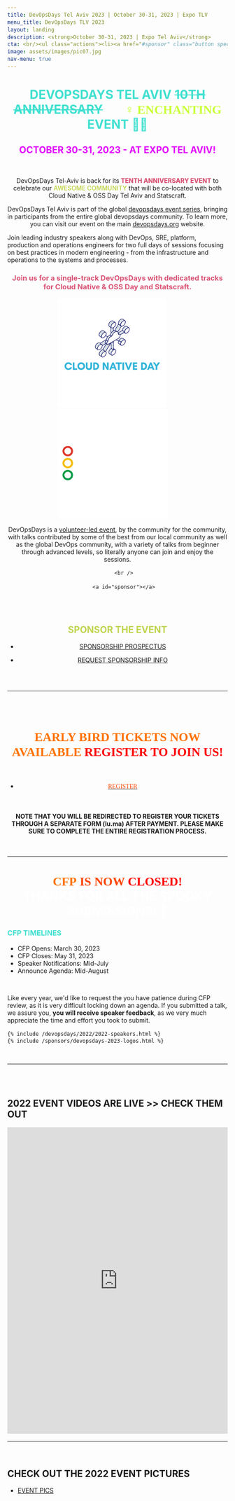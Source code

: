 ```yaml
---
title: DevOpsDays Tel Aviv 2023 | October 30-31, 2023 | Expo TLV
menu_title: DevOpsDays TLV 2023
layout: landing
description: <strong>October 30-31, 2023 | Expo Tel Aviv</strong>
cta: <br/><ul class="actions"><li><a href="#sponsor" class="button special fit" target="_blank"> SPONSOR</a></li></ul><ul class="actions"><li><a href="#register" class="button fit" target="_blank"> REGISTER</a></li></ul>
image: assets/images/pic07.jpg
nav-menu: true
---
```


<!-- Main -->
<div id="main">

<!-- One -->
<div class="inner">
    <div class="row">
    <div class="box" style="width: 100%; text-align: center;">
    <h1 style="text-transform: uppercase; color: turquoise;">DEVOPSDAYS TEL AVIV <strike>10TH ANNIVERSARY</strike><span style="font-family: 'Eater', cursive; color: #caff37;"> 🧙🏽‍♀️ ENCHANTING</span> EVENT 🧟‍♀️</h1>
    <h2 style="text-transform: uppercase; color: #e102ff;">October 30-31, 2023 - at Expo Tel Aviv!</h2>
    <p>&nbsp;</p>
            <p>DevOpsDays Tel-Aviv is back for its <span style="font-weight: 800; color: #d95374;">TENTH ANNIVERSARY EVENT</span> to celebrate our <span style="font-weight: 600; color: #c0d44f;">AWESOME COMMUNITY</span> that will be co-located with both Cloud Native & OSS Day Tel Aviv and Statscraft.</p>
            <p>DevOpsDays Tel Aviv is part of the global <a href="https://devopsdays.org/" target="_blank">devopsdays event series</a>, bringing in participants from the entire global devopsdays community.  To learn more, you can visit our event on the main <a href="https://devopsdays.org/events/2023-tel-aviv/welcome/" target="_blank">devopsdays.org</a> website.</p>
            <p style="text-align: left; ">Join leading industry speakers along with DevOps, SRE, platform, production and operations engineers for two full days of sessions focusing on best practices in modern  engineering - from the infrastructure and operations to the systems and processes. 
            <h3 style="text-align: center; font-weight: 700; color: #d95374;">Join us for a single-track DevOpsDays with dedicated tracks for Cloud Native & OSS Day and Statscraft. </h3>
            <p><img src="/assets/images/cloudnative-SQ.png" width="250" style="float: center; padding-right: 20px;">&nbsp; <img src="/assets/images/statscraft-SQ.png" width="250" style="float: center; padding-right: 20px;"></p>DevOpsDays is a <a href="/team" target="_blank">volunteer-led event</a>, by the community for the community, with talks contributed by some of the best from our local community as well as the global DevOps community, with a variety of talks from beginner through advanced levels, so literally anyone can join and enjoy the sessions.</p>

        <br />

        <a id="sponsor"></a>
<br/>
<br>
    <h2 style="tex-transform: uppercase; color: #c0d44f;"> SPONSOR THE EVENT</h2>
         <ul class="actions"><li><a href="https://drive.google.com/file/d/10Yglr9iSCQIC1XmaB4nT8sQCU3Dh0k47/view?usp=share_link" target="_blank" class="button fit"> SPONSORSHIP PROSPECTUS</a></li></ul>
        <ul class="actions"><li><a href="https://forms.gle/zvoeqRtVmegYfUKj8" class="button fit"><span class="icon alt fa-lightbulb-o"></span> REQUEST SPONSORSHIP INFO </a></li></ul>



<a id="cfp"></a>
<br/>
<br>

</div>
</div>
<hr/>

<a id="register"></a>
<br/>
<br>
 <div class="box" style="width: 100%; text-align: center;">
     <h1 style="text-transform: uppercase; color: white; text-align: center;"> <span style="font-family: 'Creepster', cursive; color: #ff7100;">EARLY BIRD TICKETS NOW AVAILABLE</span> <span style="font-family: 'Nosifer', cursive; color: red;"> REGISTER TO JOIN US! 👻</span></h1>

   <ul class="actions"><li><a href="https://app.icount.co.il/m/0a17a/c82642p21u64ac1b12f?lng=en" class="button fit"><span style="font-family: 'Nosifer', cursive; color: orangered;">  REGISTER </span></a></li></ul>
  
<br/>
    <h4>NOTE THAT YOU WILL BE REDIRECTED TO REGISTER YOUR TICKETS THROUGH A SEPARATE FORM (lu.ma) AFTER PAYMENT. PLEASE MAKE SURE TO COMPLETE THE ENTIRE REGISTRATION PROCESS.</h4>

</div>

<br/>
<hr/>


 <div class="box" style="width: 100%; text-align: left;">
     <h1 style="text-transform: uppercase; color: white; text-align: center;"> <span style="font-family: 'Creepster', cursive; color: #ff7100;">CFP</span><span style="font-family: 'Butcherman', cursive; color: orangered;"> IS NOW</span> <span style="font-family: 'Nosifer', cursive; color: red;">CLOSED!</span> <br/>THANKS FOR ALL THE SPOOKY SUBMISSIONS! 👻 </h1>

   <h3 style="text-transform: uppercase; color: turquoise; text-align: left;"> CFP TIMELINES</h3>
    <ul>
    <li>CFP Opens: March 30, 2023</li>
    <li>CFP Closes: May 31, 2023</li>
    <li>Speaker Notifications: Mid-July</li>
    <li>Announce Agenda: Mid-August</li>
    </ul>
<br/>
     <p>Like every year, we'd like to request the you have patience during CFP review, as it is very difficult locking down an agenda. If you submitted a talk, we assure you, <strong>you will receive speaker feedback</strong>, as we very much appreciate the time and effort you took to submit.</p>
</div>

    {% include /devopsdays/2022/2022-speakers.html %}
    {% include /sponsors/devopsdays-2023-logos.html %}
<br/>
<hr/>

<br/>
<a id="videos"></a>
<br/>

   <h2> <span class="icon alt fa-video-camera"></span> 2022 EVENT VIDEOS ARE LIVE >> CHECK THEM OUT </h2>
    <iframe width="100%" height="700" src="https://www.youtube.com/embed/videoseries?list=PL8tivQAdoavNHBVaiDiadxLiVtdH7xPJH" title="YouTube video player" frameborder="0" allow="accelerometer; autoplay; clipboard-write; encrypted-media; gyroscope; picture-in-picture" allowfullscreen></iframe>
    <br/>
     <hr/>
    <br/>
    <h2><span class="icon alt fa-camera-retro"></span> CHECK OUT THE 2022 EVENT PICTURES</h2>
    <ul class="actions"><li><a href="https://rtfmp.lease/devopsdaystlv-2022-photos" class="button fit" target="_blank"> <span class="icon alt fa-camera-o"></span> EVENT PICS</a></li></ul>
    <br/>
</div> 

<!--  <hr class="major">

 <div class="row" style="text-align: center;">
            <div class="4u"><ul class="actions"><li><a href="/devopsdays/agenda-2021" class="button fit"> <i class="fa fa-cog" style="color: red;"></i>VIEW EVENT PROGRAM</a></li></ul></div>
            <div class="4u"><ul class="actions"><li><a href="/devopsdays-quicklinks" class="button fit"> <i class="fa fa-cog" style="color: #c0d44f;"></i> EVENT QUICK LINKS</a></li></ul></div>-->











  
	
